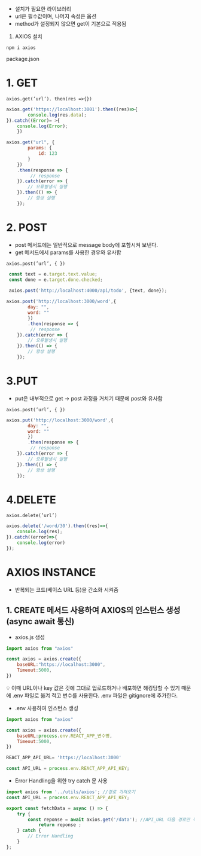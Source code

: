 - 설치가 필요한 라이브러리
- url은 필수값이며, 나머지 속성은 옵션
- method가 설정되지 않으면 get이 기본으로 적용됨

1) AXIOS 설치

`npm i axios`


package.json

# 1. GET

`axios.get(’url’). then(res =>{})`

```jsx
axios.get('https://localhost:3001').then((res)=>{
		console.log(res.data);
}).catch((Error)= >{
	console.log(Error);
	})
```

```jsx
axios.get("url", {
        params: {
          	id: 123
        }
    })
    .then(response => {
         // response
    }).catch(error => {
        // 오류발생시 실행
    }).then(() => {
        // 항상 실행
    });
```

# 2. POST

- post 메서드에는 일반적으로 message body에 포함시켜 보낸다.
- get 메서드에서 params를 사용한 경우와 유사함

`axios.post(’url’, { })`

```jsx
 const text = e.target.text.value;
 const done = e.target.done.checked;
 
 axios.post('http://localhost:4000/api/todo', {text, done}); 
```

```jsx
axios.post('http://localhost:3000/word',{
		day: "",
		word: ""
		})
		.then(response => {
         // response  
    }).catch(error => {
        // 오류발생시 실행
    }).then(() => {
        // 항상 실행
    }); 
```

# 3.PUT

- put은 내부적으로 get → post 과정을 거치기 때문에 post와 유사함

`axios.post(’url’, { })`

```jsx
axios.put('http://localhost:3000/word',{
		day: "",
		word: ""
		})
		.then(response => {
         // response  
    }).catch(error => {
        // 오류발생시 실행
    }).then(() => {
        // 항상 실행
    }); 
```

# 4.DELETE

`axios.delete(’url’)`

```jsx
axios.delete('/word/30').then((res)=>{
	console.log(res);
}).catch((error)=>{
	console.log(error)
});
```

# AXIOS INSTANCE

- 반복되는 코드(베이스 URL 등)을 간소화 시켜줌

## 1. CREATE 메서드 사용하여 AXIOS의 인스턴스 생성(async await 통신)

- axios.js 생성

```jsx
import axios from "axios"

const axios = axios.create({
	baseURL:"https://localhost:3000",
	Timeout:5000, 
})
```

<aside>
💡 이때 URL이나 key 값은 깃에 그대로 업로드하거나 배포하면 해킹당할 수 있기 때문에 .env 파일로 옮겨 적고 변수를 사용한다.
.env 파일은 gitignore에 추가한다.

</aside>

- .env 사용하여 인스턴스 생성

```jsx
import axios from "axios"

const axios = axios.create({
	baseURL:process.env.REACT_APP_변수명,
	Timeout:5000, 
})
```

```jsx
REACT_APP_API_URL= 'https://localhost:3000'
```

```jsx
const API_URL = process.env.REACT_APP_API_KEY;
```

- Error Handling을 위한 try catch 문 사용

```jsx
import axios from '../utils/axios'; //경로 가져오기 
const API_URL = process.env.REACT_APP_API_KEY;

export const fetchData = async () => {
    try {
        const reponse = await axios.get('/data'); //API_URL 다음 경로만 작성
	    	return reponse ;
    } catch {
    	// Error Handling
    }
};
```
